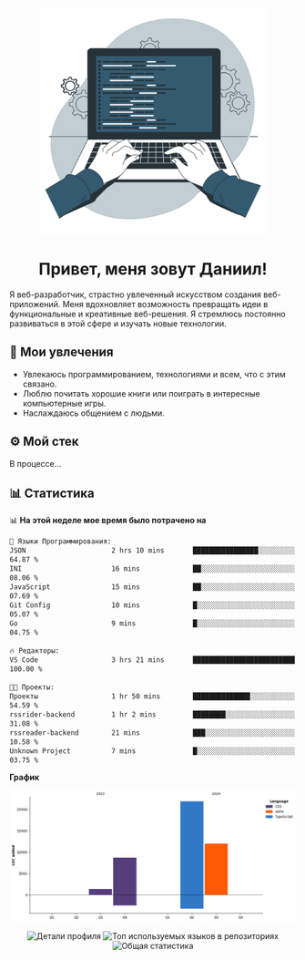<div align="center">
  <img width="400" src="assets/main_pic.webp" alt="">
  <h1>Привет, меня зовут Даниил!</h1>
</div>

Я веб-разработчик, страстно увлеченный искусством создания веб-приложений. Меня вдохновляет возможность превращать идеи в функциональные и креативные веб-решения. Я стремлюсь постоянно развиваться в этой сфере и изучать новые технологии.

## :game_die: Мои увлечения

* Увлекаюсь программированием, технологиями и всем, что с этим связано.
* Люблю почитать хорошие книги или поиграть в интересные компьютерные игры.
* Наслаждаюсь общением с людьми.

## :gear: Мой стек

В процессе...

## :bar_chart: Статистика

<!--START_SECTION:waka-->
📊 **На этой неделе мое время было потрачено на** 

```text
💬 Языки Программирования: 
JSON                     2 hrs 10 mins       ████████████████░░░░░░░░░   64.87 % 
INI                      16 mins             ██░░░░░░░░░░░░░░░░░░░░░░░   08.06 % 
JavaScript               15 mins             ██░░░░░░░░░░░░░░░░░░░░░░░   07.69 % 
Git Config               10 mins             █░░░░░░░░░░░░░░░░░░░░░░░░   05.07 % 
Go                       9 mins              █░░░░░░░░░░░░░░░░░░░░░░░░   04.75 % 

🔥 Редакторы: 
VS Code                  3 hrs 21 mins       █████████████████████████   100.00 % 

🐱‍💻 Проекты: 
Проекты                  1 hr 50 mins        ██████████████░░░░░░░░░░░   54.59 % 
rssrider-backend         1 hr 2 mins         ████████░░░░░░░░░░░░░░░░░   31.08 % 
rssreader-backend        21 mins             ███░░░░░░░░░░░░░░░░░░░░░░   10.58 % 
Unknown Project          7 mins              █░░░░░░░░░░░░░░░░░░░░░░░░   03.75 % 
```

**График**

![Lines of Code chart](https://raw.githubusercontent.com/daniilgrigorev01/daniilgrigorev01/main/assets/bar_graph.png)


<!--END_SECTION:waka-->

<div align="center">
  <img src="http://github-profile-summary-cards.vercel.app/api/cards/profile-details?username=daniilgrigorev01&theme=github" alt="Детали профиля">
  <img src="http://github-profile-summary-cards.vercel.app/api/cards/repos-per-language?username=daniilgrigorev01&theme=github" alt="Топ используемых языков в репозиториях">
  <img src="http://github-profile-summary-cards.vercel.app/api/cards/stats?username=daniilgrigorev01&theme=github" alt="Общая статистика">
</div>
